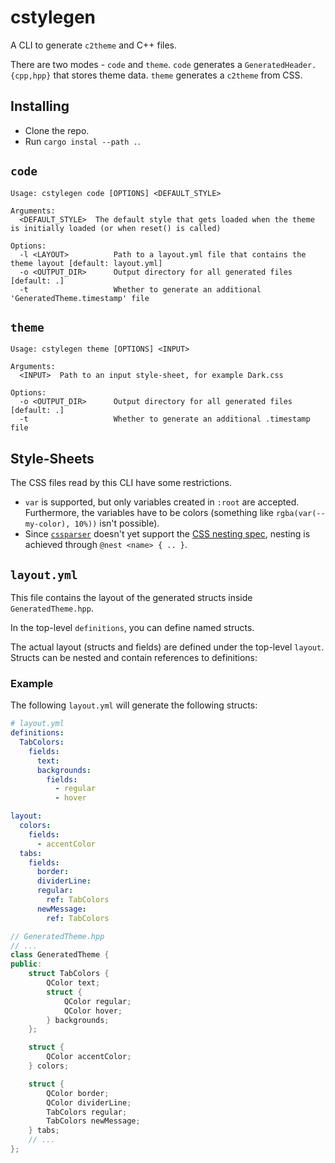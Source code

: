 # cstylegen

A CLI to generate `c2theme` and C++ files.

There are two modes - `code` and `theme`. `code` generates a `GeneratedHeader.{cpp,hpp}` that stores theme data.
`theme` generates a `c2theme` from CSS.

## Installing

- Clone the repo.
- Run `cargo instal --path .`.

## `code`

```text
Usage: cstylegen code [OPTIONS] <DEFAULT_STYLE>

Arguments:
  <DEFAULT_STYLE>  The default style that gets loaded when the theme is initially loaded (or when reset() is called)

Options:
  -l <LAYOUT>          Path to a layout.yml file that contains the theme layout [default: layout.yml]
  -o <OUTPUT_DIR>      Output directory for all generated files [default: .]
  -t                   Whether to generate an additional 'GeneratedTheme.timestamp' file
```

## `theme`

```text
Usage: cstylegen theme [OPTIONS] <INPUT>

Arguments:
  <INPUT>  Path to an input style-sheet, for example Dark.css

Options:
  -o <OUTPUT_DIR>      Output directory for all generated files [default: .]
  -t                   Whether to generate an additional .timestamp file
```

## Style-Sheets

The CSS files read by this CLI have some restrictions.

- `var` is supported, but only variables created in `:root` are accepted. Furthermore, the variables have to be colors (something like `rgba(var(--my-color), 10%))` isn't possible).
- Since [`cssparser`](https://github.com/servo/rust-cssparser) doesn't yet support the [CSS nesting spec](https://www.w3.org/TR/css-nesting-1/), nesting is achieved through `@nest <name> { .. }`.

## `layout.yml`

This file contains the layout of the generated structs inside `GeneratedTheme.hpp`.

In the top-level `definitions`, you can define named structs.

The actual layout (structs and fields) are defined under the top-level `layout`. Structs can be nested and contain references to definitions:

### Example

The following `layout.yml` will generate the following structs:

```yaml
# layout.yml
definitions:
  TabColors:
    fields:
      text:
      backgrounds:
        fields:
          - regular
          - hover

layout:
  colors:
    fields:
      - accentColor
  tabs:
    fields:
      border:
      dividerLine:
      regular:
        ref: TabColors
      newMessage:
        ref: TabColors
```

```cpp
// GeneratedTheme.hpp
// ...
class GeneratedTheme {
public:
    struct TabColors {
        QColor text;
        struct {
            QColor regular;
            QColor hover;
        } backgrounds;
    };

    struct {
        QColor accentColor;
    } colors;

    struct {
        QColor border;
        QColor dividerLine;
        TabColors regular;
        TabColors newMessage;
    } tabs;
    // ...
};
```
